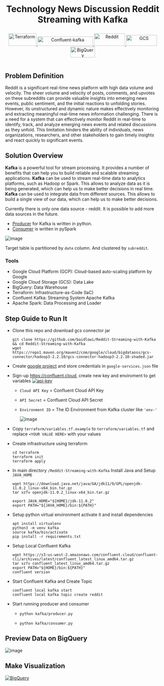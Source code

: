 # <p align="center"><strong> Technology News Discussion Reddit Streaming with Kafka </strong><p>
<div align="center">
  <a href="https://www.terraform.io/" target="_blank" >
  <img alt="Terraform" src="https://github.com/baidlowi/Reddit-Streaming-with-Kafka/assets/79616397/6468cc31-a08c-48a3-ad75-55df01fbfe98" width="90" height="40"/>
  </a>
  
  <a href="https://confluent.cloud/" target="_blank" >
  <img alt="Confluent-kafka" src="https://github.com/baidlowi/Reddit-Streaming-with-Kafka/assets/79616397/96156fb5-35c3-493d-a1cf-86a9797e35cc" width="180" height="30"/>
  </a>

  <a href="https://spark.apache.org/docs/latest/api/python/getting_started/install.html" target="_blank" >
  <img alt="Reddit" src="https://github.com/baidlowi/Reddit-Streaming-with-Kafka/assets/79616397/4f3285a8-f9c2-4189-8c45-08d5343504ad" width="100" height="40"/>
  </a>

  <a href="https://console.cloud.google.com/storage" target="_blank" >
  <img alt="GCS" src="https://github.com/baidlowi/Reddit-Streaming-with-Kafka/assets/79616397/5964198a-daba-4780-94bd-293c13788e1a" width="100" height="35"/>
  </a>

  <a href="https://console.cloud.google.com/bigquery" target="_blank" >
  <img alt="BigQuery" src="https://github.com/baidlowi/Reddit-Streaming-with-Kafka/assets/79616397/a1774580-1f4c-4367-a86b-c26f1851953b" width="80" height="35"/>
  </a>
</div><br>

## Problem Definition
Reddit is a significant real-time news platform with high data volume and velocity. The sheer volume and velocity of posts, comments, and upvotes on these subreddits can provide valuable insights into emerging news events, public sentiment, and the initial reactions to unfolding stories. However, its unstructured and dynamic nature makes effectively monitoring and extracting meaningful real-time news information challenging. There is a need for a system that can effectively monitor Reddit in real-time to identify, track, and analyze emerging news events and related discussions as they unfold. This limitation hinders the ability of individuals, news organizations, researchers, and other stakeholders to gain timely insights and react quickly to significant events. 

## Solution Overview
**Kafka** is a powerful tool for stream processing. It provides a number of benefits that can help you to build reliable and scalable streaming applications. 
**Kafka** can be used to stream real-time data to analytics platforms, such as Hadoop or Spark. This allows to analyze data as it is being generated, which can help us to make better decisions in real time. 
**Kafka** can be used to integrate data from different sources. This allows to build a single view of our data, which can help us to make better decisions.

Currently there is only one data source - reddit. It is possible to add more data sources in the future.
- [Producer](kafka/producer.py) for Kafka is written in python.
- [Consumer](kafka/consumer.py) is written in pySpark

![image](https://github.com/baidlowi/Reddit-Streaming-with-Kafka/assets/79616397/5e301737-ba0c-4d85-9cbf-202c85ce1802)


Target table is partitioned by `date` column. And clustered by `subreddit`.

### Tools
- Google Cloud Platform (GCP): Cloud-based auto-scaling platform by Google
- Google Cloud Storage (GCS): Data Lake
- BigQuery: Data Warehouse
- Terraform: Infrastructure-as-Code (IaC)
- Confluent Kafka: Streaming System Apache Kafka
- Apache Spark: Data Processing and Loader


## Step Guide to Run It

- Clone this repo and download gcs connector jar
  ```
  git clone https://github.com/baidlowi/Reddit-Streaming-with-Kafka && cd Reddit-Streaming-with-Kafka
  wget https://repo1.maven.org/maven2/com/google/cloud/bigdataoss/gcs-connector/hadoop3-2.2.10/gcs-connector-hadoop3-2.2.10-shaded.jar
  ```

- Create [google project](https://console.cloud.google.com) and store credentials in `google-services.json` file
- Sign-up https://confluent.cloud, create new key and enviroment to get variables
  <a href="https://confluent.cloud/settings/api-keys/create" target="_blank" >
  <img alt="api-key" src="https://github.com/baidlowi/Reddit-Streaming-with-Kafka/assets/79616397/9db18b65-ba5d-4715-8b6f-6f5deb429c6b"/></a>
   - `Cloud API Key` = Confluent Cloud API Key
   - `API Secret` = Confluent Cloud API Secret
   - `Environment ID` = The ID Environment from Kafka cluster like `'env-'`
     
     ![image](https://github.com/baidlowi/Reddit-Streaming-with-Kafka/assets/79616397/8f1f5f89-72d8-4d23-a116-11963706ec28)

- Copy `terraform/variables.tf.example` to `terraform/variables.tf` and replace `<YOUR VALUE HERE>` with your values

- Create infrastructure using terraform
  ```
  cd terraform
  terraform init
  terraform apply
  ```
  
- In main directory `/Reddit-Streaming-with-Kafka` Install Java and Setup `JAVA_HOME`
  ```
  wget https://download.java.net/java/GA/jdk11/9/GPL/openjdk-11.0.2_linux-x64_bin.tar.gz
  tar xzfv openjdk-11.0.2_linux-x64_bin.tar.gz

  export JAVA_HOME="${HOME}/jdk-11.0.2"
  export PATH="${JAVA_HOME}/bin:${PATH}"
  ```
  
- Setup python virtual environment activate it and install dependencies
  ```
  apt install virtualenv
  python3 -m venv kafka
  source kafka/bin/activate
  pip install -r requirements.txt
  ```

- Setup Local Confluent Kafka
  ```
  wget https://s3-us-west-2.amazonaws.com/confluent.cloud/confluent-cli/archives/latest/confluent_latest_linux_amd64.tar.gz
  tar xzfv confluent_latest_linux_amd64.tar.gz
  export PATH="${HOME}/bin:${PATH}"
  confluent version
  ```
  
- Start Confluent Kafka and Create Topic
  ```
  confluent local kafka start
  confluent local kafka topic create reddit
  ```
  
- Start running producer and consumer
  - ```
    python kafka/producer.py
    ```
  - ```
    python kafka/consumer.py
    ```

## Preview Data on BigQuery
![image](https://github.com/user-attachments/assets/37309d25-b7d1-4a8f-83e4-5efaeea46ce1)

## Make Visualization
<a href="https://lookerstudio.google.com/reporting/a05c3672-9541-473c-8a42-9b722f5bf690" >
 <img alt="BigQuery" src="https://github.com/user-attachments/assets/1a5c4619-5bf9-4f78-b75e-ab749a23ba05"/>
</a>
